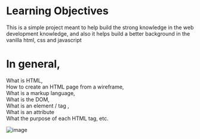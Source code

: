 <!DOCTYPE HTML>
<html lang="en">
  <head> <h1>Learning Objectives </h1> </head>

<body>
  <p>This is a simple project meant to help build the strong knowledge in the web development knowledge, and also it helps build a better background in the vanilla html, css and javascript </p>

  <h1>In general,<br> </h1>
<p>What is HTML,<br>
How to create an HTML page from a wireframe,<br>
What is a markup language,<br>
What is the DOM,<br>
What is an element / tag , <br>
What is an attribute<br>
  What the purpose of each HTML tag, etc. </p>
  </body>
  </html

  ![image](https://user-images.githubusercontent.com/109416235/214679301-c9ed331e-11e4-4f80-9465-30555f5ed9f5.png)
